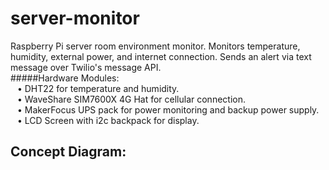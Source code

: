 # server-monitor
Raspberry Pi server room environment monitor. Monitors temperature, humidity, external power, and internet connection. Sends an alert via text message over Twilio's message API.  
#####Hardware Modules:  
&ensp; • DHT22 for temperature and humidity.  
&ensp; • WaveShare SIM7600X 4G Hat for cellular connection.  
&ensp; • MakerFocus UPS pack for power monitoring and backup power supply.  
&ensp; • LCD Screen with i2c backpack for display.  
  
## Concept Diagram:  

